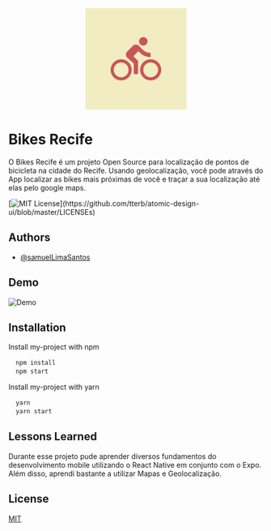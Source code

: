 
<p align="center">
  <img src="./assets/icon.png" width="200">
</p>

    
# Bikes Recife

O Bikes Recife é um projeto Open Source para localização de pontos de bicicleta na cidade do Recife. Usando geolocalização, você pode através do App localizar as bikes mais próximas de você e traçar a sua localização até elas pelo google maps. 

[![MIT License](https://img.shields.io/apm/l/atomic-design-ui.svg?)](https://github.com/tterb/atomic-design-ui/blob/master/LICENSEs)

## Authors

- [@samuelLimaSantos](https://www.github.com/samuelLimaSantos)

  
## Demo

![Demo](./assets/bikes_demo.gif)
  
## Installation 

Install my-project with npm

```bash 
  npm install 
  npm start
```

Install my-project with yarn

```bash 
  yarn 
  yarn start
```
## Lessons Learned

Durante esse projeto pude aprender diversos fundamentos do desenvolvimento mobile utilizando o React Native
em conjunto com o Expo. Além disso, aprendi bastante a utilizar Mapas e Geolocalização.
## License

[MIT](https://choosealicense.com/licenses/mit/)

  
